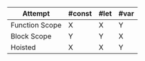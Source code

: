 Attempt | #const | #let | #var 
--- | --- | --- | --- 
Function Scope | X | X | Y 
Block Scope | Y | Y | X 
Hoisted | X | X | Y 
